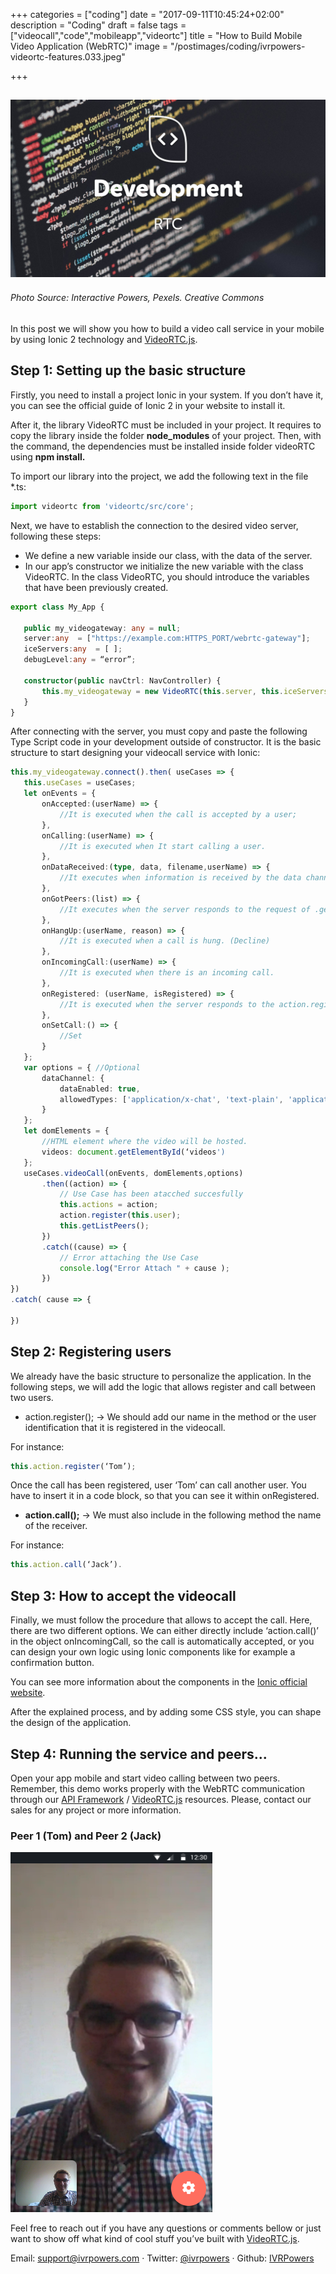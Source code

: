 +++
categories = ["coding"]
date = "2017-09-11T10:45:24+02:00"
description = "Coding"
draft = false
tags = ["videocall","code","mobileapp","videortc"]
title = "How to Build Mobile Video Application (WebRTC)"
image = "/postimages/coding/ivrpowers-videortc-features.033.jpeg"

+++


![development](/postimages/coding/ivrpowers-videortc-features.033.jpeg)
------------
###### Photo Source: Interactive Powers, Pexels. Creative Commons

In this post we will show you how to build a video call service in your mobile by using Ionic 2 technology and [VideoRTC.js](http://blog.ivrpowers.com/post/development/introducing-videortcjs-developers/).


## Step 1: Setting up the basic structure

Firstly, you need to install a project Ionic in your system. If you don’t have it, you can see the official guide of Ionic 2 in your website to install it.

After it, the library VideoRTC must be included in your project. It requires to copy the library inside the folder **node_modules** of your project. Then, with the command, the dependencies must be installed inside folder videoRTC using **npm install.**

To import our library into the project, we add the following text in the file  *.ts:
	
~~~typescript
import videortc from 'videortc/src/core';
~~~

Next, we have to establish the connection to the desired video server, following these steps: 

* We define a new variable inside our class, with the data of the server.
* In our app’s constructor we initialize the new variable with the class VideoRTC. In the class VideoRTC, you should introduce the variables that have been previously created.

~~~typescript
export class My_App {
  
   public my_videogateway: any = null;
   server:any  = ["https://example.com:HTTPS_PORT/webrtc-gateway"];
   iceServers:any  = [ ];
   debugLevel:any = “error”;

   constructor(public navCtrl: NavController) {
       this.my_videogateway = new VideoRTC(this.server, this.iceServers, this.debugLevel);
   }
}
~~~

After connecting with the server, you must copy and paste the following Type Script code in your development outside of constructor. It is the basic structure to start designing your videocall service with Ionic:

~~~typescript
this.my_videogateway.connect().then( useCases => {
   this.useCases = useCases;
   let onEvents = {
       onAccepted:(userName) => {
           //It is executed when the call is accepted by a user;
       },
       onCalling:(userName) => {
           //It is executed when It start calling a user.
       },
       onDataReceived:(type, data, filename,userName) => {
           //It executes when information is received by the data channel.
       },
       onGotPeers:(list) => {
           //It executes when the server responds to the request of .getPeers ();
       },
       onHangUp:(userName, reason) => {
           //It is executed when a call is hung. (Decline)
       },
       onIncomingCall:(userName) => {
           //It is executed when there is an incoming call.
       },
       onRegistered: (userName, isRegistered) => {
           //It is executed when the server responds to the action.register () method;
       },
       onSetCall:() => {
           //Set
       }
   };
   var options = { //Optional
       dataChannel: {
           dataEnabled: true,
           allowedTypes: ['application/x-chat', 'text-plain', 'application/pdf']
       }
   };
   let domElements = {
       //HTML element where the video will be hosted.
       videos: document.getElementById(‘videos')
   };
   useCases.videoCall(onEvents, domElements,options)
       .then((action) => {
           // Use Case has been atacched succesfully
           this.actions = action;
           action.register(this.user);
           this.getListPeers();
       })
       .catch((cause) => {
           // Error attaching the Use Case
           console.log("Error Attach " + cause );
       })
})
.catch( cause => {

})
~~~

## Step 2: Registering users

We already have the basic structure to personalize the application. In the following steps, we will add the logic that allows register and call between two users.

* action.register(); → We should add our name in the method or the user identification that it is registered in the videocall.

For instance:

~~~typescript
this.action.register(‘Tom’);  
~~~

Once the call has been registered, user ‘Tom’ can call another user. You have to insert it in a code block, so that you can see it within onRegistered.

* **action.call();** → We must also include in the following method the name of the receiver.

For instance:

~~~typescript
this.action.call(‘Jack’).
~~~

## Step 3: How to accept the videocall

Finally, we must follow the procedure that allows to accept the call. Here, there are two different options. We can either directly include ‘action.call()’ in the object onIncomingCall, so the call is automatically accepted, or you can design your own logic using Ionic components like for example a confirmation button.

You can see more information about the components in the [Ionic official website](http://ionicframework.com/docs/components/#alert-confirm).

After the explained process, and by adding some CSS style, you can shape the design of the application.

## Step 4: Running the service and peers...

Open your app mobile and start video calling between two peers. Remember, this demo works properly with the WebRTC communication through our [API Framework](http://blog.ivrpowers.com/post/products/video-rtc-api-framework/) / [VideoRTC.js](http://blog.ivrpowers.com/post/development/introducing-videortcjs-developers/) resources. Please, contact our sales for any project or more information. 

###	Peer 1 (Tom) and Peer 2 (Jack)

![videortc-mobile-tomandjack](/postimages/coding/mobile-tomandjack.png)

Feel free to reach out if you have any questions or comments bellow or just want to show off what kind of cool stuff you’ve built with [VideoRTC.js](http://blog.ivrpowers.com/post/development/introducing-videortcjs-developers/).

Email: [support@ivrpowers.com](mailto:support@ivrpowers.com) · Twitter: [@ivrpowers](https://twitter.com/ivrpowers)
 · Github: [IVRPowers](https://github.com/ivrpowers)